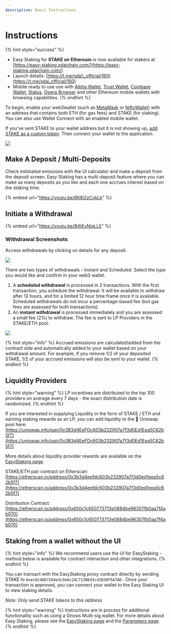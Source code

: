 ```yaml
---
description: Basic Instructions
---
```


# Instructions

{% hint style="success" %}
* Easy Staking for **STAKE on Ethereum** is now available for stakers at [https://easy-staking.xdaichain.com/](https://easy-staking.xdaichain.com/)
* Launch details: [https://t.me/xdai\_official/160](https://t.me/xdai_official/160)
* Mobile ready to use use with [Alpha Wallet](https://alphawallet.com/), [Trust Wallet](https://trustwallet.com/), [Coinbase Wallet](https://www.coinbase.com/mobile), [Status](../../../for-users/wallets/status-wallet.md), [Opera Browser](https://www.opera.com/crypto) and other Ethereum mobile wallets with browsing capabilities.
{% endhint %}

To begin, enable your web3wallet \(such as [MetaMask](https://metamask.io/) or [NiftyWallet](https://chrome.google.com/webstore/detail/nifty-wallet/jbdaocneiiinmjbjlgalhcelgbejmnid)\) with an address that contains both ETH \(for gas fees\) and STAKE \(for staking\).  You can also use Wallet Connect with an enabled mobile wallet.

If you've sent STAKE to your wallet address but it is not showing up, [add STAKE as a custom token](../../stake-token/get-stake/add-stake-to-metamask.md). Then connect your wallet to the application.

![](../../../.gitbook/assets/easy-staking-1.png)

## Make A Deposit / Multi-Deposits

Check estimated emissions with the UI calculator and make a deposit from the deposit screen.  Easy Staking has a multi-deposit feature where you can make as many deposits as you like and each one accrues interest based on the staking time. 

{% embed url="https://youtu.be/8K8i2zCvkLk" %}

## Initiate a Withdrawal

{% embed url="https://youtu.be/B4tEyNlqLLE" %}

### Withdrawal Screenshots

Access withdrawals by clicking on details for any deposit. 

![](../../../.gitbook/assets/deets-1.png)

There are two types of withdrawals - Instant and Scheduled. Select the type you would like and confirm in your web3 wallet.

1. A **scheduled withdrawal** is processed in 2 transactions. With the first transaction, you schedule the withdrawal. It will be available to withdraw after 12 hours, and for a limited 12 hour time frame once it is available. Scheduled withdrawals do not incur a percentage-based fee \(but gas fees are assessed for both transactions\).
2. An **instant withdrawal** is processed immediately and you are assessed a small fee \(2%\) to withdraw. The fee is sent to LP Providers in the STAKE/ETH pool.

![](../../../.gitbook/assets/deets2.png)

{% hint style="info" %}
Accrued emissions are calculated/added from the contract side and automatically added to your wallet based on your withdrawal amount. For example, if you remove 1/2 of your deposited STAKE, 1/2 of your accrued emissions will also be sent to your wallet.
{% endhint %}

## Liquidity Providers

{% hint style="warning" %}
LP incentives are distributed to the top 100 providers on average every 7 days - the exact distribution date is randomized. 
{% endhint %}

If you are interested in supplying Liquidity in the form of STAKE / ETH and earning staking rewards as an LP,  you can add liquidity to the 🦄 Uniswap pool here: [https://uniswap.info/pair/0x3B3d4EeFDc603b232907a7f3d0Ed1Eea5C62b5f7](https://uniswap.info/pair/0x3B3d4EeFDc603b232907a7f3d0Ed1Eea5C62b5f7)

More details about liquidity provider rewards are available on the [EasyStaking page](../#liquidity-pool-lp-participants). 

STAKE/ETH pair contract on Etherscan: [https://etherscan.io/address/0x3b3d4eefdc603b232907a7f3d0ed1eea5c62b5f7](https://etherscan.io/address/0x3b3d4eefdc603b232907a7f3d0ed1eea5c62b5f7)

Distribution Contract: [https://etherscan.io/address/0x650c1c650773713e0884be96307fb0aa7f4ab070](https://etherscan.io/address/0x650c1c650773713e0884be96307fb0aa7f4ab070)

## Staking from a wallet without the UI

{% hint style="info" %}
We recommend users use the UI for EasyStaking - method below is available for contract interaction and other integrations.
{% endhint %}

You can transact with the EasyStaking proxy contract directly by sending STAKE to `0xecbCd6D7264e3c9eAc24C7130Ed3cd2B38F5A7AD`  . Once your transaction is approved, you can connect your wallet to the Easy Staking UI to view staking details.

_Note: Only send STAKE tokens to this address_

{% hint style="warning" %}
Instructions are in process for additional functionality such as using a Gnosis Multi-sig wallet. For more details about Easy Staking, please see the [EasyStaking page](../) and the [Parameters page](../easy-staking-parameters.md).
{% endhint %}

